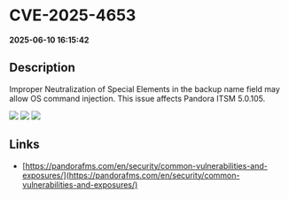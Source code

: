 # CVE-2025-4653

**2025-06-10 16:15:42**

## Description
Improper Neutralization of Special Elements in the backup name field may allow OS command injection. This issue affects Pandora ITSM 5.0.105.

![](https://img.shields.io/static/v1?label=Score&message=7.0&color=red)
![](https://img.shields.io/static/v1?label=Severity&message=HIGH&color=red)
![](https://img.shields.io/static/v1?label=CWE&message=RCE&color=green)

## Links
- [https://pandorafms.com/en/security/common-vulnerabilities-and-exposures/](https://pandorafms.com/en/security/common-vulnerabilities-and-exposures/)
